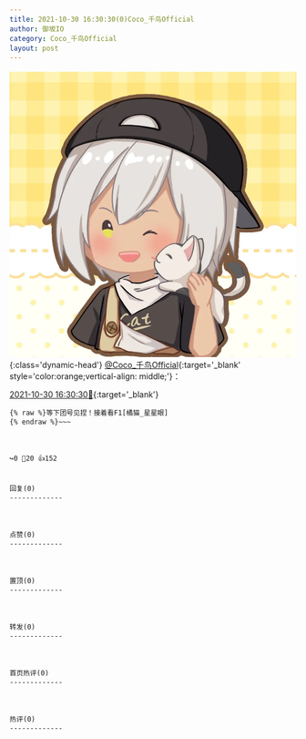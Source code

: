 ```yaml
---
title: 2021-10-30 16:30:30(0)Coco_千鸟Official
author: 御坂IO
category: Coco_千鸟Official
layout: post
---
```


![img](/images/85e485bc0dbd0cde4d15f24d7cffe9704618ad10.jpg){:class='dynamic-head'}
[@Coco_千鸟Official](https://space.bilibili.com/1891728206/dynamic){:target='_blank' style='color:orange;vertical-align: middle;'}：

[2021-10-30 16:30:30🔗](https://t.bilibili.com/587311995776075968){:target='_blank'}

~~~
{% raw %}等下团号见捏！接着看F1[橘猫_星星眼]
{% endraw %}~~~



↪️0 💬20 👍152


回复(0)
-------------



点赞(0)
-------------



置顶(0)
-------------



转发(0)
-------------



首页热评(0)
-------------



热评(0)
-------------



